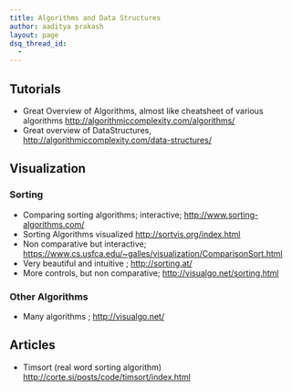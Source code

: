 ```yaml
---
title: Algorithms and Data Structures
author: aaditya prakash
layout: page
dsq_thread_id:
  - 
---
```


## Tutorials 
 * Great Overview of Algorithms, almost like cheatsheet of various algorithms http://algorithmiccomplexity.com/algorithms/
 * Great overview of DataStructures, http://algorithmiccomplexity.com/data-structures/

## Visualization

### Sorting
  * Comparing sorting algorithms; interactive; http://www.sorting-algorithms.com/
  * Sorting Algorithms visualized http://sortvis.org/index.html
  * Non comparative but interactive; https://www.cs.usfca.edu/~galles/visualization/ComparisonSort.html
  * Very beautiful and intuitive ; http://sorting.at/
  * More controls, but non comparative; http://visualgo.net/sorting.html

### Other Algorithms
  * Many algorithms ; http://visualgo.net/


## Articles 
 * Timsort (real word sorting algorithm) http://corte.si/posts/code/timsort/index.html 
